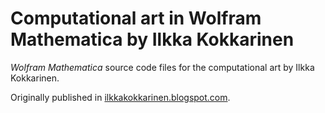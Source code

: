 # Computational art in Wolfram Mathematica by Ilkka Kokkarinen

*Wolfram Mathematica* source code files for the computational art by Ilkka Kokkarinen.

Originally published in [ilkkakokkarinen.blogspot.com](https://ilkkakokkarinen.blogspot.com/).
